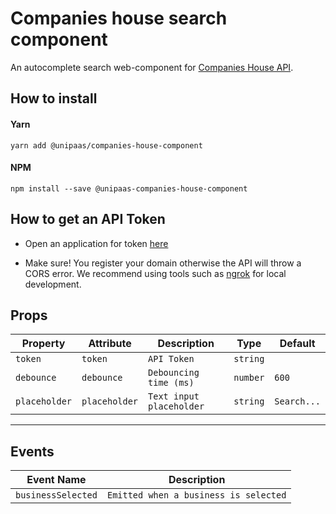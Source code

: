 
# Companies house search component

An autocomplete search web-component for [Companies House API](https://developer.company-information.service.gov.uk/).

## How to install

#### Yarn

```
yarn add @unipaas/companies-house-component
```

#### NPM

```
npm install --save @unipaas-companies-house-component
```

## How to get an API Token

- Open an application for token [here](https://developer.company-information.service.gov.uk/manage-applications)

- Make sure! You register your domain otherwise the API will throw a CORS error. We recommend using tools such as [ngrok](https://ngrok.com/) for local development.

## Props

| Property    | Attribute   | Description | Type     | Default     |
| ----------- | ----------- | ----------- | -------- | ----------- |
| `token` | `token`             | `API Token` | `string` |
| `debounce`  | `debounce`  |    `Debouncing time (ms)`         | `number` | `600`       |
| `placeholder`  | `placeholder`  |    `Text input placeholder`         | `string` | `Search...`       |

---

## Events

| Event Name    | Description  |
| ----------- | ----------- |
| `businessSelected` | `Emitted when a business is selected`             |



